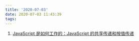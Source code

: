 ```yaml
---
title: '2020-07-03'
date: 2020-07-03 11:43:39
tags:
---
```


1. [JavaScript 是如何工作的：JavaScript 的共享传递和按值传递](https://github.com/qq449245884/xiaozhi/issues/22)